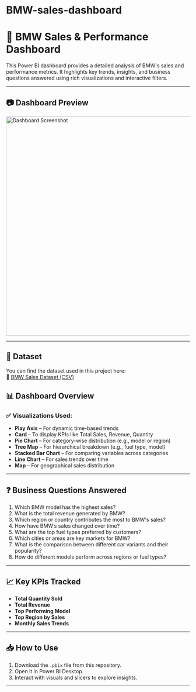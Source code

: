 # BMW-sales-dashboard

# 🚗 BMW Sales & Performance Dashboard

This Power BI dashboard provides a detailed analysis of BMW's sales and performance metrics. It highlights key trends, insights, and business questions answered using rich visualizations and interactive filters.

---

## 📷 Dashboard Preview

<a href="BMW Dashboard Screenshot.png">
  <img src="BMW Dashboard Screenshot.png" alt="Dashboard Screenshot" width="600"/>
</a>

---
## 📂 Dataset

You can find the dataset used in this project here:  
🔗 [BMW Sales Dataset (CSV)](https://github.com/Sandeep007900/BMW-sales-dashboard/blob/main/bmw.csv)



## 📊 Dashboard Overview

### ✅ Visualizations Used:
- **Play Axis** – For dynamic time-based trends
- **Card** – To display KPIs like Total Sales, Revenue, Quantity
- **Pie Chart** – For category-wise distribution (e.g., model or region)
- **Tree Map** – For hierarchical breakdown (e.g., fuel type, model)
- **Stacked Bar Chart** – For comparing variables across categories
- **Line Chart** – For sales trends over time
- **Map** – For geographical sales distribution

---

## ❓ Business Questions Answered

1. Which BMW model has the highest sales?
2. What is the total revenue generated by BMW?
3. Which region or country contributes the most to BMW's sales?
4. How have BMW’s sales changed over time?
5. What are the top fuel types preferred by customers?
6. Which cities or areas are key markets for BMW?
7. What is the comparison between different car variants and their popularity?
8. How do different models perform across regions or fuel types?

---

## 📈 Key KPIs Tracked

- **Total Quantity Sold**
- **Total Revenue**
- **Top Performing Model**
- **Top Region by Sales**
- **Monthly Sales Trends**

---

## 📥 How to Use

1. Download the `.pbix` file from this repository.
2. Open it in Power BI Desktop.
3. Interact with visuals and slicers to explore insights.

---


